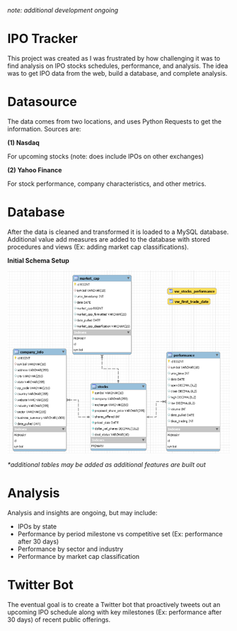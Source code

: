 _note: additional development ongoing_ 

# IPO Tracker
This project was created as I was frustrated by how challenging it was to find analysis on IPO stocks schedules, performance, and analysis. The idea was to get IPO data from the web, build a database, and complete analysis.
  
  

# Datasource
The data comes from two locations, and uses Python Requests to get the information. Sources are:

**(1) Nasdaq**

For upcoming stocks (note: does include IPOs on other exchanges)

**(2) Yahoo Finance** 

For stock performance, company characteristics, and other metrics.

  
  

# Database

After the data is cleaned and transformed it is loaded to a MySQL database. Additional value add measures are added to the database with stored procedures and views (Ex: adding market cap classifications).


**Initial Schema Setup**  

<img src="images/database_diagram_ipos.png">

_*additional tables may be added as additional features are built out_ 

# Analysis
Analysis and insights are ongoing, but may include:
- IPOs by state 
- Performance by period milestone vs competitive set (Ex: performance after 30 days) 
- Performance by sector and industry 
- Performance by market cap classification 
  
  

# Twitter Bot
The eventual goal is to create a Twitter bot that proactively tweets out an upcoming IPO schedule along with key milestones (Ex: performance after 30 days) of recent public offerings.




